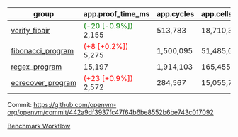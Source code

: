 | group | app.proof_time_ms | app.cycles | app.cells_used | leaf.proof_time_ms | leaf.cycles | leaf.cells_used |
| -- | -- | -- | -- | -- | -- | -- |
| [verify_fibair](https://github.com/openvm-org/openvm/blob/benchmark-results/benchmarks/verify_fibair-442a9df3937fc47f64b6be8552b6be743c017092.md) |<span style='color: green'>(-20 [-0.9%])</span> 2,155 |  513,783 |  18,710,368 |- | - | - |
| [fibonacci_program](https://github.com/openvm-org/openvm/blob/benchmark-results/benchmarks/fibonacci-442a9df3937fc47f64b6be8552b6be743c017092.md) |<span style='color: red'>(+8 [+0.2%])</span> 5,275 |  1,500,095 |  51,485,080 |- | - | - |
| [regex_program](https://github.com/openvm-org/openvm/blob/benchmark-results/benchmarks/regex-442a9df3937fc47f64b6be8552b6be743c017092.md) | 15,197 |  1,914,103 |  165,455,373 | 29,225 |  5,883,150 |  258,893,454 |
| [ecrecover_program](https://github.com/openvm-org/openvm/blob/benchmark-results/benchmarks/ecrecover-442a9df3937fc47f64b6be8552b6be743c017092.md) |<span style='color: red'>(+23 [+0.9%])</span> 2,572 |  284,567 |  15,055,723 |- | - | - |


Commit: https://github.com/openvm-org/openvm/commit/442a9df3937fc47f64b6be8552b6be743c017092

[Benchmark Workflow](https://github.com/openvm-org/openvm/actions/runs/13019730518)
